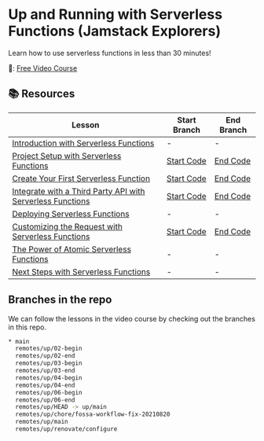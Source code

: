 # Up and Running with Serverless Functions (Jamstack Explorers)

Learn how to use serverless functions in less than 30 minutes!

📼: [Free Video Course](https://explorers.netlify.com/learn/up-and-running-with-serverless-functions/)

## 📚 Resources

| Lesson                                                                                                                                                                                                | Start Branch                                                                                              | End Branch                                                                                              |
| ----------------------------------------------------------------------------------------------------------------------------------------------------------------------------------------------------- | --------------------------------------------------------------------------------------------------------- | ------------------------------------------------------------------------------------------------------- |
| [Introduction with Serverless Functions](https://explorers.netlify.com/learn/up-and-running-with-serverless-functions/introduction-with-serverless-functions)                                         | -                                                                                                         | -                                                                                                       |
| [Project Setup with Serverless Functions](https://explorers.netlify.com/learn/up-and-running-with-serverless-functions/project-setup-with-serverless-functions)                                       | [Start Code](https://github.com/netlify/explorers-up-and-running-with-serverless-functions/tree/02-begin) | [End Code](https://github.com/netlify/explorers-up-and-running-with-serverless-functions/tree/02-end)   |
| [Create Your First Serverless Function](https://explorers.netlify.com/learn/up-and-running-with-serverless-functions/create-your-first-serverless-function)                                           | [Start Code](https://github.com/netlify/explorers-up-and-running-with-serverless-functions/tree/03-begin) | [End Code](https://github.com/netlify/explorers-up-and-running-with-serverless-functions/tree/03-end)   |
| [Integrate with a Third Party API with Serverless Functions](https://explorers.netlify.com/learn/up-and-running-with-serverless-functions/integrate-with-a-third-party-api-with-serverless-functions) | [Start Code](https://github.com/netlify/explorers-up-and-running-with-serverless-functions/tree/04-begin) | [End Code](https://github.com/netlify/explorers-up-and-running-with-serverless-functions/tree/04-end) |
| [Deploying Serverless Functions](https://explorers.netlify.com/learn/up-and-running-with-serverless-functions/deploying-serverless-functions)                                                         | -                                                                                                         | -                                                                                                       |
| [Customizing the Request with Serverless Functions](https://explorers.netlify.com/learn/up-and-running-with-serverless-functions/customizing-the-request-with-serverless-functions)                   | [Start Code](https://github.com/netlify/explorers-up-and-running-with-serverless-functions/tree/06-begin) | [End Code](https://github.com/netlify/explorers-up-and-running-with-serverless-functions/tree/06-end)   |
| [The Power of Atomic Serverless Functions](https://explorers.netlify.com/learn/up-and-running-with-serverless-functions/the-power-of-atomic-serverless-functions)                                     | -                                                                                                         | -                                                                                                       |
| [Next Steps with Serverless Functions](https://explorers.netlify.com/learn/up-and-running-with-serverless-functions/next-steps-with-serverless-functions)                                             | -                                                                                                         | -                                                                                                       |

## Branches in the repo

We can follow the lessons in the video course by checking out the branches in this repo.

```bash
* main
  remotes/up/02-begin
  remotes/up/02-end
  remotes/up/03-begin
  remotes/up/03-end
  remotes/up/04-begin
  remotes/up/04-end
  remotes/up/06-begin
  remotes/up/06-end
  remotes/up/HEAD -> up/main
  remotes/up/chore/fossa-workflow-fix-20210820
  remotes/up/main
  remotes/up/renovate/configure
```